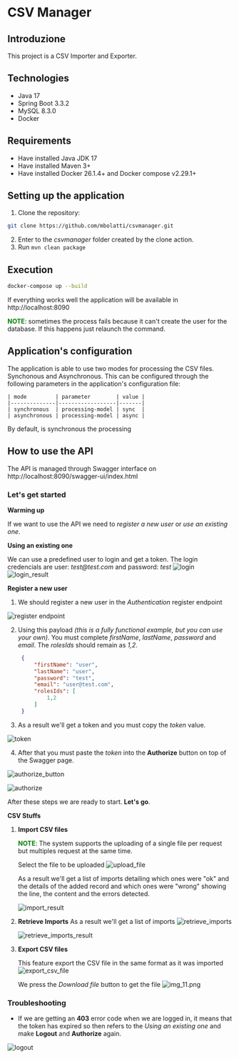 # CSV Manager

## Introduzione
This project is a CSV Importer and Exporter.

## Technologies
* Java 17
* Spring Boot 3.3.2
* MySQL 8.3.0
* Docker

## Requirements
* Have installed Java JDK 17
* Have installed Maven 3+
* Have installed Docker 26.1.4+ and Docker compose v2.29.1+

## Setting up the application
1. Clone the repository: 
```bash
git clone https://github.com/mbolatti/csvmanager.git
```
2. Enter to the _csvmanager_ folder created by the clone action.
3. Run `mvn clean package`

## Execution
```bash
docker-compose up --build
```
If everything works well the application will be available in http://localhost:8090

<font color="green">**NOTE**</font>: sometimes the process fails because it can't create the user for the database. If this happens just relaunch the command.
    

## Application's configuration
The application is able to use two modes for processing the CSV files. Synchonous and Asynchronous.
This can be configured through the following parameters in the application's configuration file:

    | mode         | parameter        | value |
    |--------------|------------------|-------|
    | synchronous  | processing-model | sync  |
    | asynchronous | processing-model | async |

By default, is synchronous the processing 

## How to use the API
   The API is managed through Swagger interface on http://localhost:8090/swagger-ui/index.html

### Let's get started

**Warming up**

   If we want to use the API we need to _register a new user_ or _use an existing one_.

   
   **Using an existing one**

   We can use a predefined user to login and get a token.
   The login credencials are user: _test@test.com_ and password: _test_
   ![login](documentation/images/img_10.png)
   ![login_result](documentation/images/img_9.png)

**Register a new user**
1. We should register a new user in the _Authentication_ register endpoint

![register endpoint](documentation/images/img.png)

2. Using this payload _(this is a fully functional example, but you can use your own)_. You must complete _firstName_, _lastName_, _password_ and _email_. The _rolesIds_ should remain as _1,2_.
    
   ````json
    {
        "firstName": "user",
        "lastName": "user",
        "password": "test",
        "email": "user@test.com",
        "rolesIds": [
            1,2
        ]
    }
   ````
    
3. As a result we'll get a token and you must copy the _token_ value.

![token](documentation/images/img_1.png)

4. After that you must paste the _token_ into the **Authorize** button on top of the Swagger page.
   
![authorize_button](documentation/images/img_2.png)

![authorize](documentation/images/img_4.png)

After these steps we are ready to start. **Let's go**.

**CSV Stuffs**
   1. **Import CSV files**
      
        <font color="green">**NOTE**</font>: The system supports the uploading of a single file per request but multiples request at the same time.
        
      Select the file to be uploaded
      ![upload_file](documentation/images/img_6.png)
   
      As a result we'll get a list of imports detailing which ones were "ok" and the details of the added record and which ones were "wrong" showing the line, the content and the errors detected.

      ![import_result](documentation/images/img_5.png)
   
   2. **Retrieve Imports**
      As a result we'll get a list of imports
      ![retrieve_imports](documentation/images/img_3.png)
   
      ![retrieve_imports_result](documentation/images/img_8.png)

   3. **Export CSV files**

      This feature export the CSV file in the same format as it was imported
   ![export_csv_file](documentation/images/img_7.png)

      We press the _Download file_ button to get the file
   ![img_11.png](documentation/images/img_11.png)


### Troubleshooting

* If we are getting an **403** error code when we are logged in, it means that the token has expired so then refers to the _Using an existing one_ and make **Logout** and **Authorize** again.

![logout](documentation/images/img12.png)
